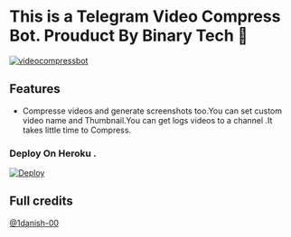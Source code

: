 # This is a Telegram Video Compress Bot. Prouduct By Binary Tech 💫

[![videocompressbot](https://telegra.ph/file/ec53b3315ac6b45af0236.jpg)](https://t.me/binary_lk)

## Features
- Compresse videos and generate screenshots too.You can set custom video name and Thumbnail.You can get logs videos to a channel .It takes little time to Compress.

### Deploy On Heroku .  
[![Deploy](https://www.herokucdn.com/deploy/button.svg)](https://heroku.com/deploy)

## Full credits 
[@1danish-00](https://github.com/1Danish-00/CompressorBot)
